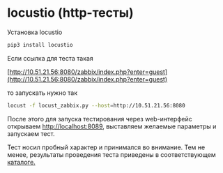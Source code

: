 # locustio (http-тесты)

Установка locustio

```bash
pip3 install locustio
```

Если ссылка для теста такая

[http://10.51.21.56:8080/zabbix/index.php?enter=guest](http://10.51.21.56:8080/zabbix/index.php?enter=guest)

то запускать нужно так

```bash
locust -f locust_zabbix.py --host=http://10.51.21.56:8080
```

После этого для запуска тестирования через web-интерфейс открываем [http://localhost:8089](http://localhost:8089), выставляем желаемые параметры и запускаем тест.

Тест носил пробный характер и принимался во внимание. Тем не менее, результаты проведения теста приведены в соответствующем [каталоге.](results)